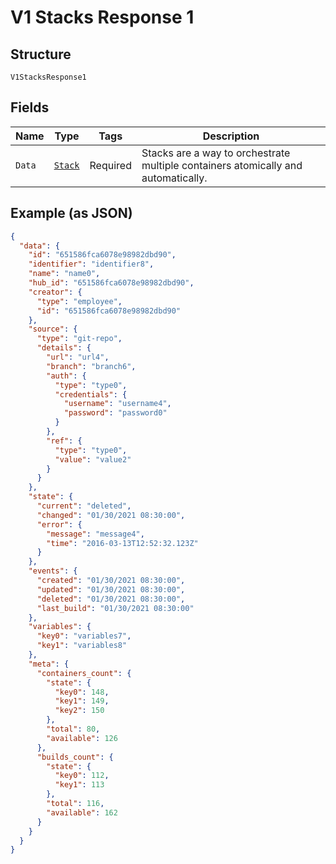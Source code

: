 
# V1 Stacks Response 1

## Structure

`V1StacksResponse1`

## Fields

| Name | Type | Tags | Description |
|  --- | --- | --- | --- |
| `Data` | [`Stack`](../../doc/models/stack.md) | Required | Stacks are a way to orchestrate multiple containers atomically and automatically. |

## Example (as JSON)

```json
{
  "data": {
    "id": "651586fca6078e98982dbd90",
    "identifier": "identifier8",
    "name": "name0",
    "hub_id": "651586fca6078e98982dbd90",
    "creator": {
      "type": "employee",
      "id": "651586fca6078e98982dbd90"
    },
    "source": {
      "type": "git-repo",
      "details": {
        "url": "url4",
        "branch": "branch6",
        "auth": {
          "type": "type0",
          "credentials": {
            "username": "username4",
            "password": "password0"
          }
        },
        "ref": {
          "type": "type0",
          "value": "value2"
        }
      }
    },
    "state": {
      "current": "deleted",
      "changed": "01/30/2021 08:30:00",
      "error": {
        "message": "message4",
        "time": "2016-03-13T12:52:32.123Z"
      }
    },
    "events": {
      "created": "01/30/2021 08:30:00",
      "updated": "01/30/2021 08:30:00",
      "deleted": "01/30/2021 08:30:00",
      "last_build": "01/30/2021 08:30:00"
    },
    "variables": {
      "key0": "variables7",
      "key1": "variables8"
    },
    "meta": {
      "containers_count": {
        "state": {
          "key0": 148,
          "key1": 149,
          "key2": 150
        },
        "total": 80,
        "available": 126
      },
      "builds_count": {
        "state": {
          "key0": 112,
          "key1": 113
        },
        "total": 116,
        "available": 162
      }
    }
  }
}
```

